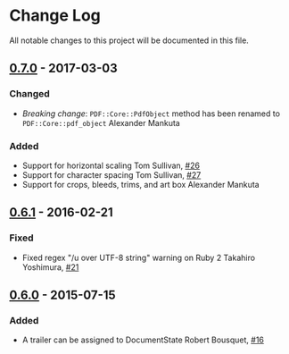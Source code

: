 # Change Log

All notable changes to this project will be documented in this file.

## [0.7.0][] - 2017-03-03

### Changed

- *Breaking change*: `PDF::Core::PdfObject` method has been renamed to
  `PDF::Core::pdf_object`
  Alexander Mankuta

### Added

- Support for horizontal scaling
  Tom Sullivan, [#26](https://github.com/prawnpdf/pdf-core/pull/26)
- Support for character spacing
  Tom Sullivan, [#27](https://github.com/prawnpdf/pdf-core/pull/27)
- Support for crops, bleeds, trims, and art box
  Alexander Mankuta


## [0.6.1][] - 2016-02-21

### Fixed

- Fixed regex "/u over UTF-8 string" warning on Ruby 2
  Takahiro Yoshimura, [#21](https://github.com/prawnpdf/pdf-core/pull/21)


## [0.6.0][] - 2015-07-15

### Added

- A trailer can be assigned to DocumentState
  Robert Bousquet, [#16](https://github.com/prawnpdf/pdf-core/pull/16)

[0.7.0]: https://github.com/prawnpdf/pdf-core/compare/0.6.1...0.7.0
[0.6.1]: https://github.com/prawnpdf/pdf-core/compare/0.6.0...0.6.1
[0.6.0]: https://github.com/prawnpdf/pdf-core/compare/0.5.1...0.6.0
